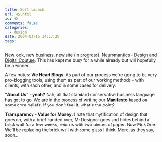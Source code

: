 ```yaml
---
title: Soft Launch
url: 45.html
id: 45
comments: false
categories:
  - design
date: 2004-03-16 14:33:28
tags:
---
```


New look, new business, new site (in progress). [Neuromantics - Design and Digital Couture](http://www.neuromantics.net/ "Neuromantics - Design and Digital Couture"). This has kept me busy for a while already but will hopefully be a winner. 

A few notes: 
**We Heart Blogs.** As part of our process we're going to be very pro-blogging tools, using them as part of our working methods - with clients, with each other, and in some cases for delivery. 

**"About Us" - yeah?** Nah, all that standard conservative business language has got to go. We are in the process of writing our **Manifesto** based on some core beliefs. If you don't feel it, what's the point? 

**Transparency - Value for Money.** I hate that mytification of design that goes on, with a brief handed over, Mr Designer goes and hides behind a brick wall for a few weeks, returns with two pieces of paper. Now Pick One. We'll be replacing the brick wall with some glass I think. More, as they say, soon...